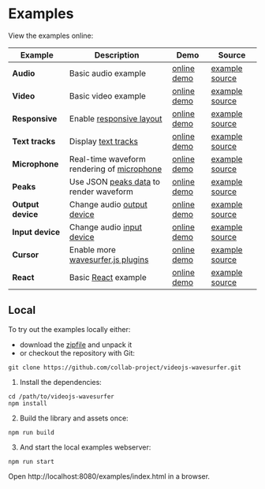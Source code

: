 # Examples

View the examples online:

| Example | Description | Demo | Source |
| --- | --- | --- | --- |
| **Audio** | Basic audio example | [online demo](https://collab-project.github.io/videojs-wavesurfer/demo/index.html) | [example source](https://github.com/collab-project/videojs-wavesurfer/blob/master/examples/index.html) |
| **Video** | Basic video example | [online demo](https://collab-project.github.io/videojs-wavesurfer/demo/video.html) | [example source](https://github.com/collab-project/videojs-wavesurfer/blob/master/examples/video.html) |
| **Responsive** | Enable [responsive layout](responsive.md) | [online demo](https://collab-project.github.io/videojs-wavesurfer/demo/fluid.html) | [example source](https://github.com/collab-project/videojs-wavesurfer/blob/master/examples/fluid.html) |
| **Text tracks** | Display [text tracks](text-tracks.md) | [online demo](https://collab-project.github.io/videojs-wavesurfer/demo/texttrack.html) | [example source](https://github.com/collab-project/videojs-wavesurfer/blob/master/examples/texttrack.html) |
| **Microphone** | Real-time waveform rendering of [microphone](microphone.md) | [online demo](https://collab-project.github.io/videojs-wavesurfer/demo/live.html) | [example source](https://github.com/collab-project/videojs-wavesurfer/blob/master/examples/live.html) |
| **Peaks** | Use JSON [peaks data](peaks.md) to render waveform | [online demo](https://collab-project.github.io/videojs-wavesurfer/demo/peaks.html) | [example source](https://github.com/collab-project/videojs-wavesurfer/blob/master/examples/peaks.html) |
| **Output device** | Change audio [output device](change-device.md) | [online demo](https://collab-project.github.io/videojs-wavesurfer/demo/output.html) | [example source](https://github.com/collab-project/videojs-wavesurfer/blob/master/examples/output.html) |
| **Input device** | Change audio [input device](change-device.md) | [online demo](https://collab-project.github.io/videojs-wavesurfer/demo/input.html) | [example source](https://github.com/collab-project/videojs-wavesurfer/blob/master/examples/input.html) |
| **Cursor** | Enable more [wavesurfer.js plugins](plugins.md) | [online demo](https://collab-project.github.io/videojs-wavesurfer/demo/plugin.html) | [example source](https://github.com/collab-project/videojs-wavesurfer/blob/master/examples/plugin.html) |
| **React** | Basic [React](react.md) example | [online demo](https://collab-project.github.io/videojs-wavesurfer/demo/react/index.html) | [example source](https://github.com/collab-project/videojs-wavesurfer/blob/master/examples/react/index.html) |

## Local

To try out the examples locally either:

- download the [zipfile](https://github.com/collab-project/videojs-wavesurfer/archive/master.zip) and unpack it
- or checkout the repository with Git:
```console
git clone https://github.com/collab-project/videojs-wavesurfer.git
```

1. Install the dependencies:

```console
cd /path/to/videojs-wavesurfer
npm install
```

2. Build the library and assets once:

```console
npm run build
```

3. And start the local examples webserver:

```console
npm run start
```

Open http://localhost:8080/examples/index.html in a browser.
